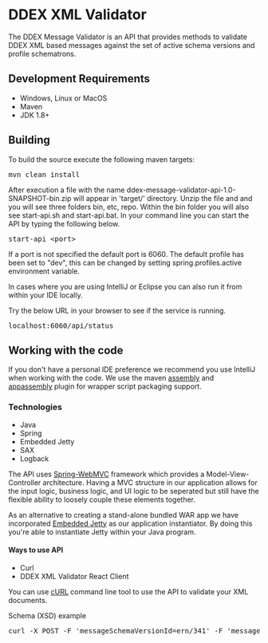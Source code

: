 <h1>DDEX XML Validator</h1>
<p>The DDEX Message Validator is an API that provides methods to validate DDEX XML based messages against
the set of active schema versions and profile schematrons.
</p>
<h2>Development Requirements</h2>
<ul>
  <li>Windows, Linux or MacOS</li>
  <li>Maven</li>
  <li>JDK 1.8+</li>
</ul>
<h2>Building</h2>
<p>To build the source execute the following maven targets:</p>
<pre>mvn clean install</pre>
<p>After execution a file with the name ddex-message-validator-api-1.0-SNAPSHOT-bin.zip will appear in 'target/' directory. Unzip the file and and you will see three folders bin, etc, repo. Within the bin folder you will also see start-api.sh and start-api.bat. In your command line you can start the API by typing the following below.</p>
<pre>start-api &lt;port&gt;</pre>
<p>If a port is not specified the default port is 6060. The default profile has been set to "dev", this can be changed by setting spring.profiles.active environment variable.</p>
<p>In cases where you are using IntelliJ or Eclipse you can also run it from within your IDE locally. </p>
<p>Try the below URL in your browser to see if the service is running. </p>
<pre>localhost:6060/api/status</pre>

<h2>Working with the code</h2>
<p>If you don't have a personal IDE preference we recommend you use IntelliJ when working with the code. We use the maven <a href="http://maven.apache.org/plugins/maven-assembly-plugin/">assembly</a> and
<a href="http://www.mojohaus.org/appassembler/appassembler-maven-plugin/">appassembly</a> plugin for wrapper script packaging support.</p>
<h3>Technologies</h3>
<ul>
  <li>Java</li>
  <li>Spring</li>
  <li>Embedded Jetty</li>
  <li>SAX</li>
  <li>Logback</li>
</ul>
<p>The API uses <a href="https://docs.spring.io/spring/docs/current/spring-framework-reference/html/mvc.html">Spring-WebMVC</a> framework which provides a Model-View-Controller architecture. Having a MVC structure in our application allows for the input logic, business logic, and UI logic to be seperated but still have the flexible ability to loosely couple these elements together.</p>
<p>As an alternative to creating a stand-alone bundled WAR app we have incorporated <a href="http://www.eclipse.org/jetty/documentation/9.4.x/embedding-jetty.html">Embedded Jetty</a> as our application instantiator. By doing this you're able to instantiate Jetty within your Java program.</p>

<h4>Ways to use API</h4>
<ul>
  <li>Curl</li>
  <li>DDEX XML Validator React Client</li>
</ul>
<p>You can use <a href="https://curl.haxx.se/">cURL</a> command line tool to use the API to validate your XML documents.</p>
<p>Schema (XSD) example</p>
<pre>curl -X POST -F 'messageSchemaVersionId=ern/341' -F 'messageFile=@location\xml\sme-album.xml' -F 'releaseProfileVersionId=commonreleasetypes/14/AudioAlbumMusicOnly' localhost:6060/api/json/validate</pre>

